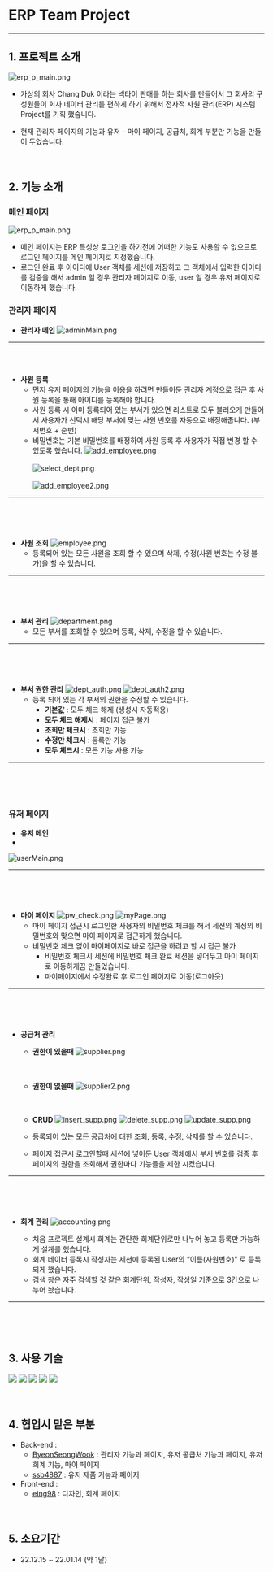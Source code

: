 # ERP Team Project
---

## 1. 프로젝트 소개

![erp_p_main.png](project_main/erp_p_main.png)

- 가상의 회사 Chang Duk 이라는 넥타이 판매를 하는 회사를 만들어서 그 회사의 구성원들이 회사 데이터 관리를 편하게 하기 위해서 전사적 자원 관리(ERP) 시스템 Project를 기획 했습니다.

- 현재 관리자 페이지의 기능과 유저 - 마이 페이지, 공급처, 회계 부분만 기능을 만들어 두었습니다.
<br/><br/><br/>


## 2. 기능 소개

### 메인 페이지
![erp_p_main.png](project_main/erp_p_main.png)
- 메인 페이지는 ERP 특성상 로그인을 하기전에 어떠한 기능도 사용할 수 없으므로 로그인 페이지를 메인 페이지로 지정했습니다.
- 로그인 완료 후 아이디에 User 객체를 세션에 저장하고 그 객체에서 입력한 아이디를 검증을 해서 admin 일 경우 관리자 페이지로 이동, user 일 경우 유저 페이지로 이동하게 했습니다.

### 관리자 페이지
- **관리자 메인**
![adminMain.png](project_main/adminMain.png)

<hr/>
<br/><br/>

- **사원 등록**
    - 먼저 유저 페이지의 기능을 이용을 하려면 만들어둔 관리자 계정으로 접근 후 사원 등록을 통해 아이디를 등록해야 합니다.
    - 사원 등록 시 이미 등록되어 있는 부서가 있으면 리스트로 모두 불러오게 만들어서 사용자가 선택시 해당 부서에 맞는 사원 번호를 자동으로 배정해줍니다. (부서번호 + 순번)
    - 비밀번호는 기본 비밀번호를 배정하여 사원 등록 후 사용자가 직접 변경 할 수 있도록 했습니다.
    ![add_employee.png](project_main/add_employee.png)
    <br/><br/>
    ![select_dept.png](project_main/select_dept.png)
    <br/><br/>
    ![add_employee2.png](project_main/add_employee2.png)
    
<hr/>
<br/><br/><br/>

- **사원 조회**
![employee.png](project_main/employee.png)
    - 등록되어 있는 모든 사원을 조회 할 수 있으며 삭제, 수정(사원 번호는 수정 불가)을 할 수 있습니다.
    
<hr/>    
<br/><br/><br/>

- **부서 관리**
![department.png](project_main/department.png)
    - 모든 부서를 조회할 수 있으며 등록, 삭제, 수정을 할 수 있습니다.

<hr/>   
<br/><br/><br/>

- **부서 권한 관리**
![dept_auth.png](project_main/dept_auth.png)
![dept_auth2.png](project_main/dept_auth2.png)
    - 등록 되어 있는 각 부서의 권한을 수정할 수 있습니다.
        - **기본값** : 모두 체크 해제 (생성시 자동적용)
        - **모두 체크 해제시** : 페이지 접근 불가
        - **조회만 체크시** : 조회만 가능
        - **수정만 체크시** : 등록만 가능
        - **모두 체크시** : 모든 기능 사용 가능

<hr/>      
<br/><br/><br/>

### 유저 페이지
- **유저 메인**
- 
![userMain.png](project_main/userMain.png)

<hr/>
<br/><br/><br/>

- **마이 페이지**
    ![pw_check.png](project_main/pw_check.png)
    ![myPage.png](project_main/myPage.png)
    - 마이 페이지 접근시 로그인한 사용자의 비밀번호 체크를 해서 세션의 계정의 비밀번호와 맞으면 마이 페이지로 접근하게 했습니다.
    - 비밀번호 체크 없이 마이페이지로 바로 접근을 하려고 할 시 접근 불가
        - 비밀번호 체크시 세션에 비밀번호 체크 완료 세션을 넣어두고 마이 페이지로 이동하게끔 만들었습니다.
        - 마이페이지에서 수정완료 후 로그인 페이지로 이동(로그아웃)

<hr/>
<br/><br/><br/>

- **공급처 관리**
    - **권한이 있을때** 
    ![supplier.png](project_main/supplier.png)
    <br/><br/><br/>
    - **권한이 없을때** 
    ![supplier2.png](project_main/supplier2.png)
    <br/><br/><br/>
    
    - **CRUD**
    ![insert_supp.png](project_main/insert_supp.png)
    ![delete_supp.png](project_main/delete_supp.png)
    ![update_supp.png](project_main/update_supp.png)
    - 등록되어 있는 모든 공급처에 대한 조회, 등록, 수정, 삭제를 할 수 있습니다.
    - 페이지 접근시 로그인할때 세션에 넣어둔 User 객체에서 부서 번호를 검증 후 페이지의 권한을 조회해서  권한마다 기능들을 제한 시켰습니다.

<hr/>
<br/><br/><br/>
    
- **회계 관리**
    ![accounting.png](project_main/accounting.png)

    - 처음 프로젝트 설계시 회계는 간단한 회계단위로만 나누어 놓고 등록만 가능하게 설계를 했습니다.
    - 회계 데이터 등록시 작성자는 세션에 등록된 User의 “이름(사원번호)” 로 등록되게 했습니다.
    - 검색 창은 자주 검색할  것 같은 회계단위, 작성자, 작성일 기준으로 3칸으로 나누어 놨습니다.

<hr/>
<br/><br/><br/>


## 3. 사용 기술
<img src="https://img.shields.io/badge/Java-007396?style=flat-square&logo=Java&logoColor=white"/> <img src="https://img.shields.io/badge/Spring-6DB33F?style=flat-square&logo=Spring&logoColor=white"/> <img src="https://img.shields.io/badge/MySQL-4479A1?style=flat-square&logo=MySQL&logoColor=white"/> <img src="https://img.shields.io/badge/JavaScript-F7DF1E?style=flat-square&logo=JavaScript&logoColor=white"/> <img src="https://img.shields.io/badge/jQuery-0769AD?style=flat-square&logo=jQuery&logoColor=white"/>
<br/><br/><br/>


## 4. 협업시 맡은 부분

- Back-end :
    - [ByeonSeongWook](https://github.com/ByeonSeongWook) : 관리자 기능과 페이지, 유저 공급처 기능과 페이지, 유저 회계 기능, 마이 페이지
    - [ssb4887](https://github.com/ssb4887) : 유저 제품 기능과 페이지
- Front-end :
    - [eing98](https://github.com/eing98) : 디자인, 회계 페이지
<br/><br/><br/>
    
    

## 5. 소요기간

- 22.12.15 ~ 22.01.14 (약 1달)
